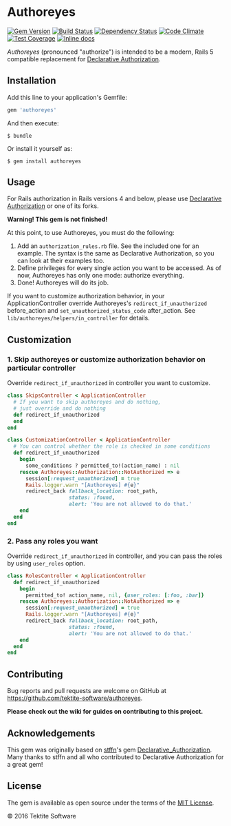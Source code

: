 # Authoreyes

[![Gem Version](https://badge.fury.io/rb/authoreyes.svg)](https://badge.fury.io/rb/authoreyes) [![Build Status](https://travis-ci.org/tektite-software/authoreyes.svg?branch=master)](https://travis-ci.org/tektite-software/authoreyes) [![Dependency Status](https://gemnasium.com/badges/github.com/tektite-software/authoreyes.svg)](https://gemnasium.com/github.com/tektite-software/authoreyes)
 [![Code Climate](https://codeclimate.com/github/tektite-software/authoreyes/badges/gpa.svg)](https://codeclimate.com/github/tektite-software/authoreyes) [![Test Coverage](https://codeclimate.com/github/tektite-software/authoreyes/badges/coverage.svg)](https://codeclimate.com/github/tektite-software/authoreyes/coverage) [![Inline docs](http://inch-ci.org/github/tektite-software/authoreyes.svg?branch=master)](http://inch-ci.org/github/tektite-software/authoreyes)

_Authoreyes_ (pronounced "authorize") is intended to be a modern, Rails 5 compatible replacement for [Declarative Authorization](https://github.com/stffn/declarative_authorization/).

## Installation

Add this line to your application's Gemfile:

```ruby
gem 'authoreyes'
```

And then execute:

    $ bundle

Or install it yourself as:

    $ gem install authoreyes

## Usage

For Rails authorization in Rails versions 4 and below, please use [Declarative Authorization](https://github.com/stffn/declarative_authorization) or one of its forks.

__Warning! This gem is not finished!__

At this point, to use Authoreyes, you must do the following:
  1. Add an `authorization_rules.rb` file.  See the included one for an example.  The syntax is the same as Declarative Authorization, so you can look at their examples too.
  2. Define privileges for every single action you want to be accessed.  As of now, Authoreyes has only one mode: authorize everything.
  3. Done!  Authoreyes will do its job.

If you want to customize authorization behavior, in your ApplicationController override Authoreyes's `redirect_if_unauthorized` before_action and `set_unauthorized_status_code` after_action.  See `lib/authoreyes/helpers/in_controller` for details.

## Customization

### 1. Skip authoreyes or customize authorization behavior on particular controller

Override `redirect_if_unauthorized` in controller you want to customize.

```ruby
class SkipsController < ApplicationController
  # If you want to skip authoreyes and do nothing,
  # just override and do nothing
  def redirect_if_unauthorized
  end
end
```

```ruby
class CustomizationController < ApplicationController
  # You can control whether the role is checked in some conditions
  def redirect_if_unauthorized
    begin
      some_conditions ? permitted_to!(action_name) : nil
    rescue Authoreyes::Authorization::NotAuthorized => e
      session[:request_unauthorized] = true
      Rails.logger.warn "[Authoreyes] #{e}"
      redirect_back fallback_location: root_path,
                    status: :found,
                    alert: 'You are not allowed to do that.'
    end
  end
end
```

### 2. Pass any roles you want

Override `redirect_if_unauthorized` in controller, and you can pass the roles by using `user_roles` option.

```ruby
class RolesController < ApplicationController
  def redirect_if_unauthorized
    begin
      permitted_to! action_name, nil, {user_roles: [:foo, :bar]}
    rescue Authoreyes::Authorization::NotAuthorized => e
      session[:request_unauthorized] = true
      Rails.logger.warn "[Authoreyes] #{e}"
      redirect_back fallback_location: root_path,
                    status: :found,
                    alert: 'You are not allowed to do that.'
    end
  end
end
```

## Contributing

Bug reports and pull requests are welcome on GitHub at https://github.com/tektite-software/authoreyes.

__Please check out the wiki for guides on contributing to this project.__

## Acknowledgements

This gem was originally based on [stffn](https://github.com/stffn)'s gem [Declarative_Authorization](https://github.com/stffn/declarative_authorization).  Many thanks to stffn and all who contributed to Declarative Authorization for a great gem!


## License

The gem is available as open source under the terms of the [MIT License](http://opensource.org/licenses/MIT).

:copyright: 2016 Tektite Software

